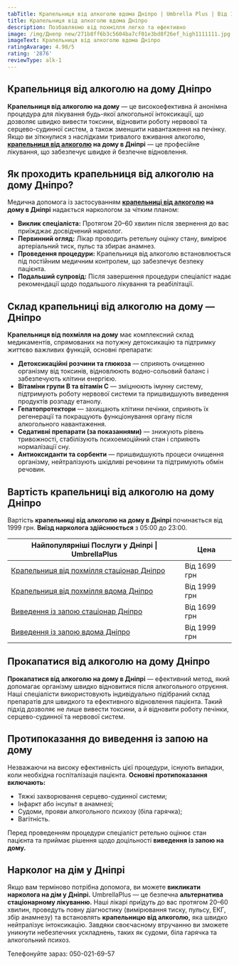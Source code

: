 ```yaml
---
tabTitle: Крапельниця від алкоголю вдома Дніпро | Umbrella Plus | Від 1999 грн
title: Крапельниця від алкоголю вдома Дніпро
description: Позбавляємо від похмілля легко та ефективно
image: /img/Днепр new/271b8ff6b3c5604ba7cf01e3bd8f26ef_high1111111.jpg
imageText: Крапельниця від алкоголю вдома Дніпро
ratingAvarage: 4.98/5
rating: '2876'
reviewType: alk-1
---
```


## Крапельниця від алкоголю на дому Дніпро

**Крапельниця від алкоголю на дому** — це високоефективна й анонімна процедура для лікування будь-якої алкогольної інтоксикації, що дозволяє швидко вивести токсини, відновити роботу нервової та серцево-судинної систем, а також зменшити навантаження на печінку. Якщо ви зіткнулися з наслідками тривалого вживання алкоголю, **[крапельниця від алкоголю](https://umbrella-plus.com.ua/uk/dnepr/kapelnica_ot_alkogola_dnepr/) на дому в Дніпрі** — це професійне лікування, що забезпечує швидке й безпечне відновлення.

## Як проходить крапельниця від алкоголю на дому Дніпро?

Медична допомога із застосуванням **[крапельниці від алкоголю](https://umbrella-plus.com.ua/uk/dnepr/kapelnica_ot_alkogola_dnepr/) на дому в Дніпрі** надається наркологом за чітким планом:

* **Виклик спеціаліста:** Протягом 20–60 хвилин після звернення до вас приїжджає досвідчений нарколог.
* **Первинний огляд:** Лікар проводить ретельну оцінку стану, вимірює артеріальний тиск, пульс та збирає анамнез.
* **Проведення процедури:** Крапельниця від алкоголю встановлюється під постійним медичним контролем, що забезпечує безпеку пацієнта.
* **Подальший супровід:** Після завершення процедури спеціаліст надає рекомендації щодо подальшого лікування та реабілітації.

## Склад крапельниці від алкоголю на дому — Дніпро

**Крапельниця від похмілля на дому** має комплексний склад медикаментів, спрямованих на потужну детоксикацію та підтримку життєво важливих функцій, основні препарати:

* **Детоксикаційні розчини та глюкоза** — сприяють очищенню організму від токсинів, відновлюють водно-сольовий баланс і забезпечують клітини енергією.
* **Вітаміни групи B та вітамін C** — зміцнюють імунну систему, підтримують роботу нервової системи та пришвидшують виведення продуктів розпаду етанолу.
* **Гепатопротектори** — захищають клітини печінки, сприяють їх регенерації та покращують функціонування органу після алкогольного навантаження.
* **Седативні препарати (за показаннями)** — знижують рівень тривожності, стабілізують психоемоційний стан і сприяють нормалізації сну.
* **Антиоксиданти та сорбенти** — пришвидшують процеси очищення організму, нейтралізують шкідливі речовини та підтримують обмін речовин.

## Вартість крапельниці від алкоголю на дому Дніпро

Вартість **крапельниці від алкоголю на дому в Дніпрі** починається від 1999 грн. **Виїзд нарколога здійснюється** з 05:00 до 23:00.

| Найпопулярніші Послуги у Дніпрі \| UmbrellaPlus                              | Цена         |
| ---------------------------------------------------------------------------- | ------------ |
| [Крапельниця від похмілля стаціонар Дніпро](Kapelnica_ot_alkogola_dnepr)     | Від 1699 грн |
| [Крапельниця від похмілля вдома Дніпро](Kapelnica_ot_alkogola_na_domy_dnepr) | Від 1999 грн |
| [Виведення із запою стаціонар Дніпро](Vivod-iz-zapoia-dnepr-ua)              | Від 1699 грн |
| [Виведення із запою вдома Дніпро](Vivod-iz-zapoia-na-domy-dnepr-ua)          | Від 1999 грн |

## Прокапатися від алкоголю на дому Дніпро

**Прокапатися від алкоголю на дому в Дніпрі** — ефективний метод, який допомагає організму швидко відновитися після алкогольного отруєння. Наші спеціалісти використовують індивідуально підібраний склад препаратів для швидкого та ефективного відновлення пацієнта. Такий підхід дозволяє не лише вивести токсини, а й відновити роботу печінки, серцево-судинної та нервової систем.

## Протипоказання до виведення із запою на дому

Незважаючи на високу ефективність цієї процедури, існують випадки, коли необхідна госпіталізація пацієнта. **Основні протипоказання включають:**

* Тяжкі захворювання серцево-судинної системи;
* Інфаркт або інсульт в анамнезі;
* Судоми, прояви алкогольного психозу (біла гарячка);
* Вагітність.

Перед проведенням процедури спеціаліст ретельно оцінює стан пацієнта та приймає рішення щодо доцільності **виведення із запою на дому.**

## Нарколог на дім у Дніпрі

Якщо вам терміново потрібна допомога, ви можете **викликати нарколога на дім у Дніпрі.** UmbrellaPlus — це безпечна **альтернатива стаціонарному лікуванню.** Наші лікарі приїдуть до вас протягом 20–60 хвилин, проведуть повну діагностику (вимірювання тиску, пульсу, ЕКГ, збір анамнезу) та встановлять **крапельницю від алкоголю,** яка швидко нейтралізує інтоксикацію. Завдяки своєчасному втручанню ви зможете уникнути небезпечних ускладнень, таких як судоми, біла гарячка та алкогольний психоз.

Телефонуйте зараз: 050-021-69-57
